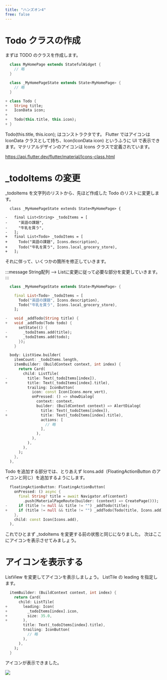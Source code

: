 ```yaml
---
title: "ハンズオン4"
free: false
---
```


# Todo クラスの作成

まずは TODO のクラスを作成します。

```dart diff
  class MyHomePage extends StatefulWidget {
    // 略
  }

  class _MyHomePageState extends State<MyHomePage> {
    // 略
  }

+ class Todo {
+   String title;
+   IconData icon;
+   
+   Todo(this.title, this.icon);
+ }
```

Todo(this.title, this.icon); はコンストラクタです。
Flutter ではアイコンは IconData クラスとして持ち、Icon(IconData icon) というふうに UI で表示できます。マテリアルデザインのアイコンは Icons クラスで定義されています。

https://api.flutter.dev/flutter/material/Icons-class.html

# _todoItems の変更

_todoItems を文字列のリストから、先ほど作成した Todo のリストに変更します。

```dat diff
  class _MyHomePageState extends State<MyHomePage> {
    
-   final List<String> _todoItems = [
-     "英語の課題",
-     "牛乳を買う",
-   ];
+   final List<Todo> _todoItems = [
+     Todo("英語の課題", Icons.description),
+     Todo("牛乳を買う", Icons.local_grocery_store),
+   ];
```

それに伴って、いくつかの箇所を修正していきます。

:::message
String配列 --> Listに変更に従って必要な部分を変更していきます。
:::

```dart diff
  class _MyHomePageState extends State<MyHomePage> {

    final List<Todo> _todoItems = [
      Todo("英語の課題", Icons.description),
      Todo("牛乳を買う", Icons.local_grocery_store),
    ];

-   void _addTodo(String title) {
+   void _addTodo(Todo todo) {
      setState(() {
-       _todoItems.add(title);
+       _todoItems.add(todo);
      });
    }
```

```dart diff
  body: ListView.builder(
    itemCount: _todoItems.length,
    itemBuilder: (BuildContext context, int index) {
      return Card(
        child: ListTile(
-         title: Text(_todoItems[index]),
+         title: Text(_todoItems[index].title),
          trailing: IconButton(
            icon: const Icon(Icons.more_vert),
            onPressed: () => showDialog(
              context: context,
              builder: (BuildContext context) => AlertDialog(
-               title: Text(_todoItems[index]),
+               title: Text(_todoItems[index].title),
                actions: [
                  // 略
                ],
              ),
            ),
          ),
        ),
      );
    },
  ),
```

Todo を追加する部分では、とりあえず Icons.add（FloatingActionButton のアイコンと同じ）を追加するようにします。

```dart diff
  floatingActionButton: FloatingActionButton(
    onPressed: () async {
      final String? title = await Navigator.of(context)
        .push(MaterialPageRoute(builder: (context) => CreatePage()));
-     if (title != null && title != "") _addTodo(title);
+     if (title != null && title != "") _addTodo(Todo(title, Icons.add));
    },
    child: const Icon(Icons.add),
  ),
```

これでひとまず _todoItems を変更する前の状態と同じになりました。
次はここにアイコンを表示させてみましょう。

# アイコンを表示する

ListView を変更してアイコンを表示しましょう。
ListTile の leading を指定します。

```dart diff
  itemBuilder: (BuildContext context, int index) {
    return Card(
      child: ListTile(
+       leading: Icon(
+         _todoItems[index].icon,
+         size: 35.0,
+       ),
        title: Text(_todoItems[index].title),
        trailing: IconButton(
          // 略
        ),
      ),
    );
  }
```

アイコンが表示できました。

![](https://storage.googleapis.com/zenn-user-upload/83b14a6384bb-20221206.png)
